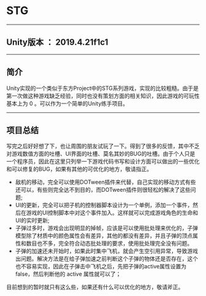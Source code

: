 # STG

---

## Unity版本 ： 2019.4.21f1c1

-----

## 简介

Unity实现的一个类似于东方Project中的STG系列游戏，实现的比较粗糙。由于是第一次做这种游戏缺乏经验，同时也没有策划方面的相关知识，因此游戏的可玩性基本上为 0 。可以作为一个简单的Unity练手项目。

---

## 项目总结

写完之后好好想了下，也让周围的朋友试玩了一下。得到了很多的反馈，其中不乏对游戏数值方面的吐槽、UI界面的吐槽、莫名其妙的BUG的吐槽。由于个人只是一个程序员，因此在这里只列举一下游戏代码书写和设计方面可以做出的一些优化和可以修复的BUG，如果有其他的可优化的地方，敬请指正。

- 敌机的移动，完全可以使用DOTween插件来代替，自己实现的移动方式有些还可以，有些则完全达不到目的，而DOTween插件则很轻松的解决了这些问题;
- UI的更新，完全可以把子机的控制器脚本设计为一个单例，添加一个事件，然后在游戏的UI控制脚本中对这个事件加入。这样就可以完成游戏角色的生命和UI的实时更新;
- 子弹过多时，游戏会出现明显的掉帧，应该是可以使用批处理来优化的，子弹模型除了材质中的颜色属性会有差异，其他的都没有差异，并且子弹的顶点属性和数目也不多，完全符合动态批处理的要求，使用批处理完全没有问题。
- 子弹的加速还未开始时，如果此时集中飞机，就会产生空引用异常，导致游戏出问题。解决方法是在给子弹加速之前判断这个子弹的物体还是否存在，这个也不容易实现，因此在子弹击中飞机之后，先把子弹的active属性设置为 false，然后判断他的 active 属性就可以了；

目前想到的暂时就只有这么些，如果还有什么可以优化的地方，敬请斧正。





